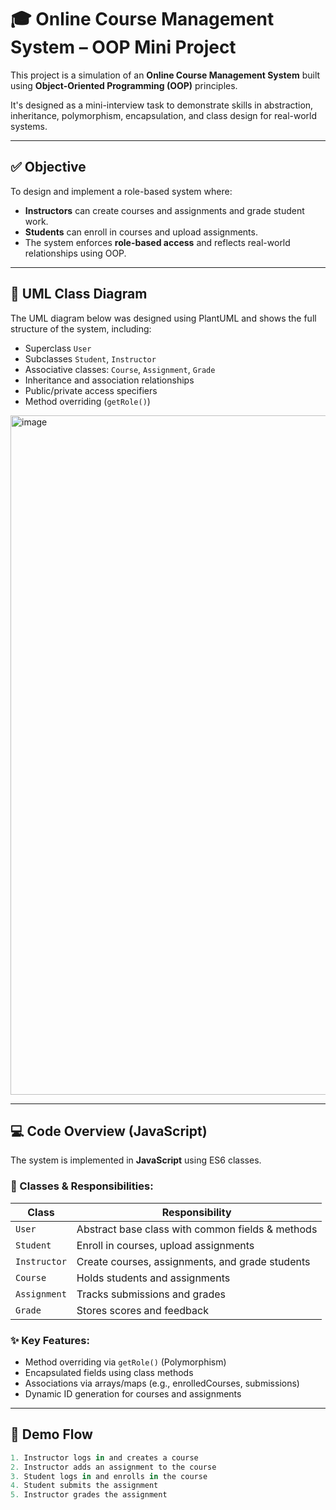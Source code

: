# 🎓 Online Course Management System – OOP Mini Project

This project is a simulation of an **Online Course Management System** built using **Object-Oriented Programming (OOP)** principles.

It's designed as a mini-interview task to demonstrate skills in abstraction, inheritance, polymorphism, encapsulation, and class design for real-world systems.

---

## ✅ Objective

To design and implement a role-based system where:
- **Instructors** can create courses and assignments and grade student work.
- **Students** can enroll in courses and upload assignments.
- The system enforces **role-based access** and reflects real-world relationships using OOP.

---

## 🧠 UML Class Diagram

The UML diagram below was designed using PlantUML and shows the full structure of the system, including:

- Superclass `User`
- Subclasses `Student`, `Instructor`
- Associative classes: `Course`, `Assignment`, `Grade`
- Inheritance and association relationships
- Public/private access specifiers
- Method overriding (`getRole()`)

<img width="1241" height="1087" alt="image" src="https://github.com/user-attachments/assets/a3252b36-aa66-4fa8-aa9e-f5ae890e9612" />


---

## 💻 Code Overview (JavaScript)

The system is implemented in **JavaScript** using ES6 classes.

### 🔧 Classes & Responsibilities:
| Class       | Responsibility                                   |
|-------------|--------------------------------------------------|
| `User`      | Abstract base class with common fields & methods |
| `Student`   | Enroll in courses, upload assignments            |
| `Instructor`| Create courses, assignments, and grade students  |
| `Course`    | Holds students and assignments                   |
| `Assignment`| Tracks submissions and grades                    |
| `Grade`     | Stores scores and feedback                       |

### ✨ Key Features:
- Method overriding via `getRole()` (Polymorphism)
- Encapsulated fields using class methods
- Associations via arrays/maps (e.g., enrolledCourses, submissions)
- Dynamic ID generation for courses and assignments


---

## 🧪 Demo Flow

```javascript
1. Instructor logs in and creates a course
2. Instructor adds an assignment to the course
3. Student logs in and enrolls in the course
4. Student submits the assignment
5. Instructor grades the assignment
